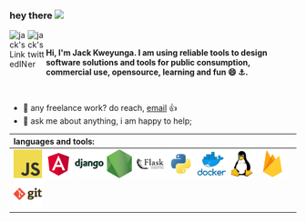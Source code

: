 ### hey there <img src="https://media.giphy.com/media/hvRJCLFzcasrR4ia7z/giphy.gif" width="25px">


<a href="https://tz.linkedin.com/in/jack-k-b7354017a?trk=profile-badge/">
  <img align="left" alt="jack's LinkedIN" width="32px" src="https://raw.githubusercontent.com/peterthehan/peterthehan/master/assets/linkedin.svg" />
</a>

<a href="https://twitter.com/jackkweyunga">
  <img align="left" alt="jack's twitter" width="32px" src="https://raw.githubusercontent.com/peterthehan/peterthehan/master/assets/twitter.svg" />
</a>

<br />

>>>
__Hi, I'm Jack Kweyunga. I am using reliable tools to design software solutions and tools for public consumption, commercial use, opensource, learning and fun 😄 ⚓.__

<br />

- 💼 any freelance work? do reach, [email](jackkweyunga@gmail.com) 👍
- 💬 ask me about anything, i am happy to help;

|**languages and tools:**|
|:-----|
|<code><img height="50" src="https://raw.githubusercontent.com/github/explore/80688e429a7d4ef2fca1e82350fe8e3517d3494d/topics/javascript/javascript.png"></code> <code><img height="50" src="https://raw.githubusercontent.com/github/explore/80688e429a7d4ef2fca1e82350fe8e3517d3494d/topics/angular/angular.png"></code> <code><img height="50" src="https://raw.githubusercontent.com/github/explore/80688e429a7d4ef2fca1e82350fe8e3517d3494d/topics/django/django.png"></code> <code><img height="50" src="https://raw.githubusercontent.com/github/explore/80688e429a7d4ef2fca1e82350fe8e3517d3494d/topics/nodejs/nodejs.png"></code> <code><img height="50" src="https://raw.githubusercontent.com/github/explore/80688e429a7d4ef2fca1e82350fe8e3517d3494d/topics/flask/flask.png"></code> <code><img height="50" src="https://raw.githubusercontent.com/github/explore/80688e429a7d4ef2fca1e82350fe8e3517d3494d/topics/python/python.png"></code> <code><img height="50" src="https://raw.githubusercontent.com/github/explore/80688e429a7d4ef2fca1e82350fe8e3517d3494d/topics/docker/docker.png"></code> <code><img height="50" src="https://raw.githubusercontent.com/github/explore/80688e429a7d4ef2fca1e82350fe8e3517d3494d/topics/linux/linux.png"></code> <code><img height="50" src="https://raw.githubusercontent.com/github/explore/80688e429a7d4ef2fca1e82350fe8e3517d3494d/topics/firebase/firebase.png"></code> <code><img height="50" src="https://raw.githubusercontent.com/github/explore/80688e429a7d4ef2fca1e82350fe8e3517d3494d/topics/git/git.png"></code>

<br>

<!-- 📈 my github stats -->

<!-- <p align="center"> <img src="https://github-readme-stats.vercel.app/api?username=jackkweyunga&show_icons=true&theme=gotham" alt="jackkweyunga" /> -->
